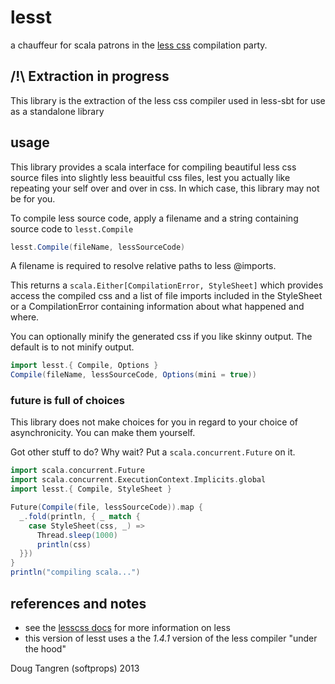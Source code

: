 # lesst

a chauffeur for scala patrons in the [less css](http://lesscss.org/) compilation party.

## /!\ Extraction in progress

This library is the extraction of the less css compiler used
in less-sbt for use as a standalone library

## usage

This library provides a scala interface for compiling beautiful less css source files into slightly less beauitful css files, lest you
actually like repeating your self over and over in css. In which case, this library may not be for you.

To compile less source code, apply a filename and a string containing source code to `lesst.Compile`

```scala
lesst.Compile(fileName, lessSourceCode)
```

A filename is required to resolve relative paths to less @imports.

This returns a `scala.Either[CompilationError, StyleSheet]` which provides access the compiled css
and a list of file imports included in the StyleSheet or a CompilationError containing information about what happened and where.

You can optionally minify the generated css if you like skinny output. The default is to not minify output.

```scala
import lesst.{ Compile, Options }
Compile(fileName, lessSourceCode, Options(mini = true))
```

### future is full of choices

This library does not make choices for you in regard to your choice of asynchronicity. You can make them yourself.

Got other stuff to do? Why wait? Put a `scala.concurrent.Future` on it.

```scala
import scala.concurrent.Future
import scala.concurrent.ExecutionContext.Implicits.global
import lesst.{ Compile, StyleSheet }

Future(Compile(file, lessSourceCode)).map {
  _.fold(println, { _ match {
    case StyleSheet(css, _) =>
      Thread.sleep(1000)
      println(css)
  }})
}
println("compiling scala...")
```

## references and notes

* see the [lesscss docs](http://lesscss.org/) for more information on less
* this version of lesst uses a the _1.4.1_  version of the less compiler "under the hood"

Doug Tangren (softprops) 2013
